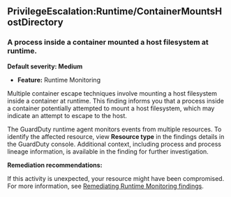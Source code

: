 PrivilegeEscalation:Runtime/ContainerMountsHostDirectory
--------------------------------------------------------

### A process inside a container mounted a host filesystem at runtime.

**Default severity: Medium**

* **Feature:** Runtime Monitoring

Multiple container escape techniques involve mounting a host filesystem inside a container at runtime. This finding informs you that a process inside a container potentially attempted to mount a host filesystem, which may indicate an attempt to escape to the host.

The GuardDuty runtime agent monitors events from multiple resources. To identify the affected resource, view **Resource type** in the findings details in the GuardDuty console. Additional context, including process and process lineage information, is available in the finding for further investigation.

**Remediation recommendations:**

If this activity is unexpected, your resource might have been compromised. For more information, see [Remediating Runtime Monitoring findings](https://docs.aws.amazon.com/guardduty/latest/ug/guardduty-remediate-runtime-monitoring.html).